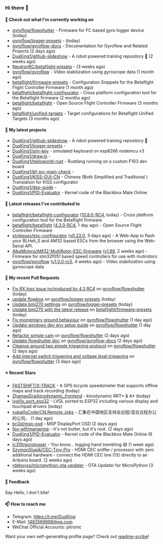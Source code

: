 ### Hi there 👋

#### 👷 Check out what I'm currently working on

- [gyroflow/flowshutter](https://github.com/gyroflow/flowshutter) - Firmware for FC based gyro logger device (today)
- [gyroflow/logger-presets](https://github.com/gyroflow/logger-presets) -  (today)
- [gyroflow/gyroflow-docs](https://github.com/gyroflow/gyroflow-docs) - Documentation for Gyroflow and Related Projects (2 days ago)
- [DusKing1/github-slideshow](https://github.com/DusKing1/github-slideshow) - A robot powered training repository :robot: (2 weeks ago)
- [NeutronRC/betaflight-presets](https://github.com/NeutronRC/betaflight-presets) -  (3 weeks ago)
- [gyroflow/gyroflow](https://github.com/gyroflow/gyroflow) - Video stabilization using gyroscope data (1 month ago)
- [betaflight/firmware-presets](https://github.com/betaflight/firmware-presets) - Configuration Snippets for the Betaflight Flight Controller Firmware (1 month ago)
- [betaflight/betaflight-configurator](https://github.com/betaflight/betaflight-configurator) - Cross platform configuration tool for the Betaflight firmware (2 months ago)
- [betaflight/betaflight](https://github.com/betaflight/betaflight) - Open Source Flight Controller Firmware (3 months ago)
- [betaflight/unified-targets](https://github.com/betaflight/unified-targets) - Target configurations for Betaflight Unified Targets (3 months ago)

#### 🌱 My latest projects

- [DusKing1/github-slideshow](https://github.com/DusKing1/github-slideshow) - A robot powered training repository :robot:
- [DusKing1/logger-presets](https://github.com/DusKing1/logger-presets) - 
- [DusKing1/sim-key](https://github.com/DusKing1/sim-key) - simulated keyboard on esp8266 nodemcu v3
- [DusKing1/draw.io](https://github.com/DusKing1/draw.io) - 
- [DusKing1/helloworld-rust](https://github.com/DusKing1/helloworld-rust) - Rustlang running on a custom F103 dev board
- [DusKing1/bf-src-main-check](https://github.com/DusKing1/bf-src-main-check) - 
- [DusKing1/KISS-GUI-CN](https://github.com/DusKing1/KISS-GUI-CN) - Chinese (Both Simplified and Traditional ) Translation for KISS configurator
- [DusKing1/dsp-guide](https://github.com/DusKing1/dsp-guide) - 
- [DusKing1/PID-Evaluator](https://github.com/DusKing1/PID-Evaluator) - Kernel code of the Blackbox Mate Online

#### 🔭 Latest releases I've contributed to

- [betaflight/betaflight-configurator](https://github.com/betaflight/betaflight-configurator) ([10.8.0-RC4](https://github.com/betaflight/betaflight-configurator/releases/tag/10.8.0-RC4), today) - Cross platform configuration tool for the Betaflight firmware
- [betaflight/betaflight](https://github.com/betaflight/betaflight) ([4.3.0-RC4](https://github.com/betaflight/betaflight/releases/tag/4.3.0-RC4), 1 day ago) - Open Source Flight Controller Firmware
- [stylesuxx/esc-configurator](https://github.com/stylesuxx/esc-configurator) ([v0.23.0](https://github.com/stylesuxx/esc-configurator/releases/tag/v0.23.0), 3 days ago) - A Web-App to flash your BLHeli_S and AM32 based ESCs from the browser using the Web-Serial API.
- [AlkaMotors/AM32-MultiRotor-ESC-firmware](https://github.com/AlkaMotors/AM32-MultiRotor-ESC-firmware) ([v1.88](https://github.com/AlkaMotors/AM32-MultiRotor-ESC-firmware/releases/tag/v1.88), 2 weeks ago) - Firmware for stm32f051 based speed controllers for use with mutirotors
- [gyroflow/gyroflow](https://github.com/gyroflow/gyroflow) ([v1.0.0-rc5](https://github.com/gyroflow/gyroflow/releases/tag/v1.0.0-rc5), 4 weeks ago) - Video stabilization using gyroscope data

#### 🔨 My recent Pull Requests

- [Fix RX loss issue inctroduced by 4.3 RC4](https://github.com/gyroflow/flowshutter/pull/86) on [gyroflow/flowshutter](https://github.com/gyroflow/flowshutter) (today)
- [update flowbox](https://github.com/gyroflow/logger-presets/pull/9) on [gyroflow/logger-presets](https://github.com/gyroflow/logger-presets) (today)
- [Update bmi270 settings](https://github.com/gyroflow/logger-presets/pull/8) on [gyroflow/logger-presets](https://github.com/gyroflow/logger-presets) (today)
- [Update bmi270 with the latest release](https://github.com/betaflight/firmware-presets/pull/232) on [betaflight/firmware-presets](https://github.com/betaflight/firmware-presets) (today)
- [Fix momentary ground behaviour](https://github.com/gyroflow/flowshutter/pull/85) on [gyroflow/flowshutter](https://github.com/gyroflow/flowshutter) (1 day ago)
- [Update windows dev env setup guide](https://github.com/gyroflow/flowshutter/pull/84) on [gyroflow/flowshutter](https://github.com/gyroflow/flowshutter) (1 day ago)
- [Refactor simple cam](https://github.com/gyroflow/flowshutter/pull/83) on [gyroflow/flowshutter](https://github.com/gyroflow/flowshutter) (2 days ago)
- [Update flowshutter doc](https://github.com/gyroflow/gyroflow-docs/pull/7) on [gyroflow/gyroflow-docs](https://github.com/gyroflow/gyroflow-docs) (2 days ago)
- [Cleanup around two simple triggering protocol](https://github.com/gyroflow/flowshutter/pull/81) on [gyroflow/flowshutter](https://github.com/gyroflow/flowshutter) (2 days ago)
- [Add internel switch triggering and voltage level triggering](https://github.com/gyroflow/flowshutter/pull/80) on [gyroflow/flowshutter](https://github.com/gyroflow/flowshutter) (3 days ago)

#### ⭐ Recent Stars

- [FASTSHIFT/X-TRACK](https://github.com/FASTSHIFT/X-TRACK) - A GPS bicycle speedometer that supports offline maps and track recording  (today)
- [ZhamaoDra/kinodynamic_frontend](https://github.com/ZhamaoDra/kinodynamic_frontend) - kinodynamic RRT* &amp; A* (today)
- [lvgl/lv_port_esp32](https://github.com/lvgl/lv_port_esp32) - LVGL ported to ESP32 including various display and touchpad drivers (today)
- [xubaifuCode/CN.Remote.Jobs](https://github.com/xubaifuCode/CN.Remote.Jobs) - 汇集在中国地区支持全远程/混合远程办公的公司。 (1 day ago)
- [bri3d/msp-osd](https://github.com/bri3d/msp-osd) - MSP DisplayPort OSD (2 days ago)
- [fpv-wtf/margerine](https://github.com/fpv-wtf/margerine) - It&#39;s not butter, but it&#39;s root. (2 days ago)
- [DusKing1/PID-Evaluator](https://github.com/DusKing1/PID-Evaluator) - Kernel code of the Blackbox Mate Online (6 days ago)
- [ic319/gyrologger](https://github.com/ic319/gyrologger) - You know... logging hand trembling 😅 (1 week ago)
- [SzymonSlupik/CEC-Tiny-Pro](https://github.com/SzymonSlupik/CEC-Tiny-Pro) - HDMI CEC sniffer / processor with zero additional hardware - connect the HDMI CEC line (13) directly to an Arduino board. (2 weeks ago)
- [rdehuyss/micropython-ota-updater](https://github.com/rdehuyss/micropython-ota-updater) - OTA Updater for MicroPython (3 weeks ago)

#### 💬 Feedback

Say Hello, I don't bite!

#### 📫 How to reach me

- Telegram: https://t.me/DusKing
- E-Mail: 1483569698@qq.com
- WeChat Official Accounts: pitronic

Want your own self-generating profile page? Check out [readme-scribe](https://github.com/muesli/readme-scribe)!
